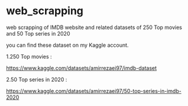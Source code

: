 # web_scrapping
web scrapping of IMDB website and related datasets of 250 Top movies and 50 Top series in 2020

you can find these dataset on my Kaggle account.

1.250 Top movies :

https://www.kaggle.com/datasets/amirrezaei97/imdb-dataset

2.50 Top series in 2020 : 

https://www.kaggle.com/datasets/amirrezaei97/50-top-series-in-imdb-2020
